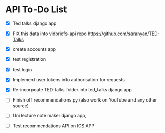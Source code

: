 # API To-Do List

- [X] Ted talks django app
- [X] FIX this data into vidbriefs-api repo https://github.com/saranyan/TED-Talks
- [X] create accounts app
- [X] test registration
- [X] test login
- [X] Implement user tokens into authorisation for requests
- [X] Re-incorpoate TED-talks folder into ted_talks django app

- [ ] Finish off recommendations.py (also work on YouTube and any other source)
- [ ] Uni lecture note maker django app,
- [ ] Test recommendations API on IOS APP
